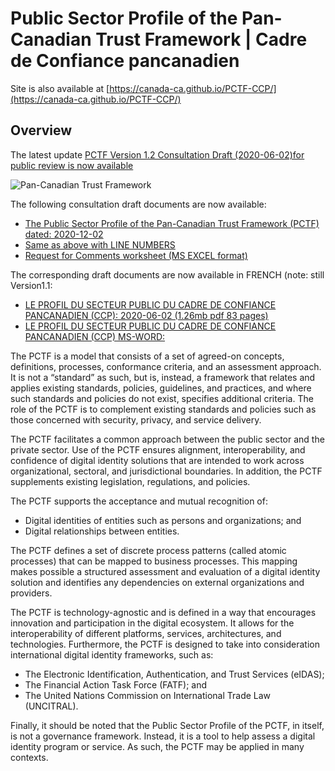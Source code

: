 # Public Sector Profile of the Pan-Canadian Trust Framework | Cadre de Confiance pancanadien

Site is also available at [https://canada-ca.github.io/PCTF-CCP/](https://canada-ca.github.io/PCTF-CCP/)

## Overview

The latest update [PCTF Version 1.2 Consultation Draft (2020-06-02)for public review is now available](Version1_2/PSP-PCTF-V-1-2-Consultation-Draft-EN.pdf)

![Pan-Canadian Trust Framework](./images/PCTF-V1_1_FINAL.png)

The following consultation draft documents are now available:

* [The Public Sector Profile of the Pan-Canadian Trust Framework (PCTF) dated: 2020-12-02](Version1_2/PSP-PCTF-V-1-2-Consultation-Draft-EN.pdf)
* [Same as above with LINE NUMBERS](Version1_2/PSP-PCTF-V-1-2-Consultation-Draft-LINE-NUMBERS.pdf)
* [Request for Comments worksheet (MS EXCEL format)](Version1_2/REQUEST-FOR-COMMENTS-ON-PSP-PCTF-V1.2.xlsx)

The corresponding draft documents are now available in FRENCH (note: still Version1.1:

* [LE PROFIL DU SECTEUR PUBLIC DU CADRE DE CONFIANCE PANCANADIEN (CCP): 2020-06-02 (1.26mb pdf 83 pages)](Version1_1/PSP-PCTF-V1.1-Consultation-Draft-FR.pdf)
* [LE PROFIL DU SECTEUR PUBLIC DU CADRE DE CONFIANCE PANCANADIEN (CCP) MS-WORD:](Version1_1/PSP-PCTF-V1.1-Consultation-Draft-MS-WORD-FR.docx)



The PCTF is a model that consists of a set of agreed-on concepts, definitions, processes, conformance criteria, and an assessment approach. It is not a “standard” as such, but is, instead, a framework that relates and applies existing standards, policies, guidelines, and practices, and where such standards and policies do not exist, specifies additional criteria. The role of the PCTF is to complement existing standards and policies such as those concerned with security, privacy, and service delivery.

The PCTF facilitates a common approach between the public sector and the private sector. Use of the PCTF ensures alignment, interoperability, and confidence of digital identity solutions that are intended to work across organizational, sectoral, and jurisdictional boundaries. In addition, the PCTF supplements existing legislation, regulations, and policies.

The PCTF supports the acceptance and mutual recognition of:

* Digital identities of entities such as persons and organizations; and
* Digital relationships between entities.

The PCTF defines a set of discrete process patterns (called atomic processes) that can be mapped to business processes. This mapping makes possible a structured assessment and evaluation of a digital identity solution and identifies any dependencies on external organizations and providers.

The PCTF is technology-agnostic and is defined in a way that encourages innovation and participation in the digital ecosystem. It allows for the interoperability of different platforms, services, architectures, and technologies. Furthermore, the PCTF is designed to take into consideration international digital identity frameworks, such as:

* The Electronic Identification, Authentication, and Trust Services (eIDAS);
* The Financial Action Task Force (FATF); and
* The United Nations Commission on International Trade Law (UNCITRAL).

Finally, it should be noted that the Public Sector Profile of the PCTF, in itself, is not a governance framework. Instead, it is a tool to help assess a digital identity program or service. As such, the PCTF may be applied in many contexts.
